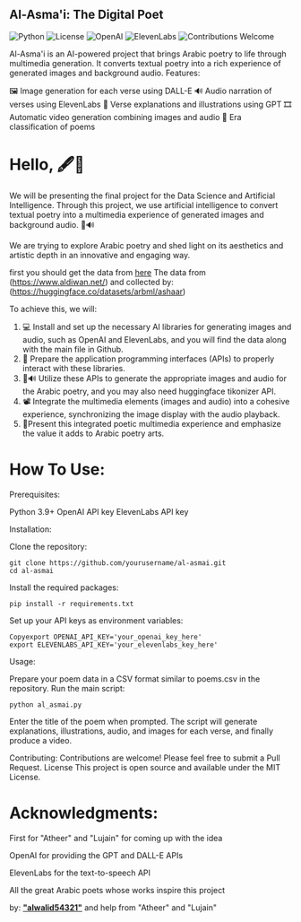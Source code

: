 ## Al-Asma'i: The Digital Poet

![Python](https://img.shields.io/badge/python-3.9%2B-blue)
![License](https://img.shields.io/badge/license-MIT-green)
![OpenAI](https://img.shields.io/badge/OpenAI-API-lightgrey)
![ElevenLabs](https://img.shields.io/badge/ElevenLabs-API-orange)
![Contributions Welcome](https://img.shields.io/badge/contributions-welcome-brightgreen.svg?style=flat)

Al-Asma'i is an AI-powered project that brings Arabic poetry to life through multimedia generation. It converts textual poetry into a rich experience of generated images and background audio.
Features:

🖼️ Image generation for each verse using DALL-E
🔊 Audio narration of verses using ElevenLabs
📝 Verse explanations and illustrations using GPT
🎞️ Automatic video generation combining images and audio
🏰 Era classification of poems

# Hello, 🖋📜


We will be presenting the final project for the Data Science and Artificial Intelligence. Through this project, we use artificial intelligence to convert textual poetry into a multimedia experience of generated images and background audio. 🎨🔊

We are trying to explore Arabic poetry and shed light on its aesthetics and artistic depth in an innovative and engaging way.

first you should get the data from [here](https://huggingface.co/datasets/alwalid54321/Arabic_Poems) The data from (https://www.aldiwan.net/) and collected by: (https://huggingface.co/datasets/arbml/ashaar)


To achieve this, we will:

1. 💻 Install and set up the necessary AI libraries for generating images and audio, such as OpenAI and ElevenLabs, and you will find the data along with the main  file in Github.
2. 🔌 Prepare the application programming interfaces (APIs) to properly interact with these libraries.
3. 🎨🔊 Utilize these APIs to generate the appropriate images and audio for the Arabic poetry, and you may also need huggingface tikonizer API.
4. 📽️ Integrate the multimedia elements (images and audio) into a cohesive experience, synchronizing the image display with the audio playback.
5. 🎉Present this integrated poetic multimedia experience and emphasize the value it adds to Arabic poetry arts.

# How To Use:


Prerequisites:

Python 3.9+
OpenAI API key
ElevenLabs API key

Installation:

Clone the repository:
```
git clone https://github.com/yourusername/al-asmai.git
cd al-asmai
```

Install the required packages:
```
pip install -r requirements.txt
```

Set up your API keys as environment variables:
```
Copyexport OPENAI_API_KEY='your_openai_key_here'
export ELEVENLABS_API_KEY='your_elevenlabs_key_here'
```

Usage:

Prepare your poem data in a CSV format similar to poems.csv in the repository.
Run the main script:
```
python al_asmai.py
```
Enter the title of the poem when prompted.
The script will generate explanations, illustrations, audio, and images for each verse, and finally produce a video.

Contributing:
Contributions are welcome! Please feel free to submit a Pull Request.
License
This project is open source and available under the MIT License.
# Acknowledgments:
First for "Atheer" and "Lujain" for coming up with the idea

OpenAI for providing the GPT and DALL-E APIs

ElevenLabs for the text-to-speech API

All the great Arabic poets whose works inspire this project

by: **["alwalid54321"](https://github.com/alwalid54321)** and help from "Atheer" and "Lujain" 
